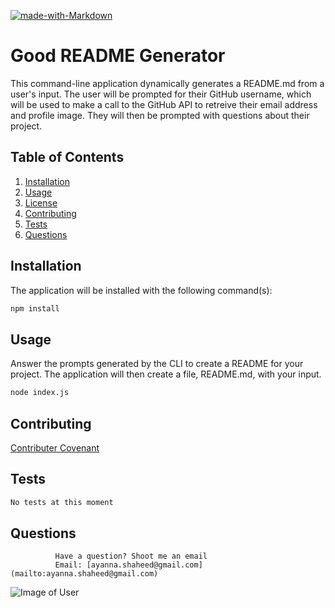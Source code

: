 
  [![made-with-Markdown](https://img.shields.io/badge/Made%20with-Markdown-1f425f.svg)](http://commonmark.org)

  # Good README Generator
  
  This command-line application dynamically generates a README.md from a user's input. The user will be prompted for their GitHub username, which will be used to make a call to the GitHub API to retreive their email address and profile image. They will then be prompted with questions about their project.
  
  ## Table of Contents
  
  1. [Installation](#installation)
  2. [Usage](#usage)
  3. [License](#license)
  4. [Contributing](#contributing)
  5. [Tests](#tests)
  6. [Questions](#questions)
  
  ## Installation
  
  The application will be installed with the following command(s):
  ```sh
  npm install
  ```
  ## Usage
  
  Answer the prompts generated by the CLI to create a README for your project. The application will then create a file, README.md, with your input.
  ```sh
  node index.js
  ```
  ## Contributing
  
  [Contributer Covenant](https://www.contributer-covenant.org/)
  
  ## Tests
  ```sh
  No tests at this moment
  ```

## Questions
              Have a question? Shoot me an email
              Email: [ayanna.shaheed@gmail.com](mailto:ayanna.shaheed@gmail.com)
![Image of User](https://avatars3.githubusercontent.com/u/22031033?v=4)